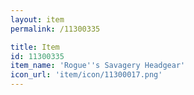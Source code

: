 ```yaml
---
layout: item
permalink: /11300335

title: Item
id: 11300335
item_name: 'Rogue''s Savagery Headgear'
icon_url: 'item/icon/11300017.png'
---
```

